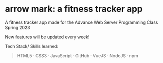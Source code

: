 #  arrow mark: a fitness tracker app

A fitness tracker app made for the Advance Web Server Programming Class Spring 2023

New features will be updated every week!

Tech Stack/ Skills learned:

> HTML5 · CSS3 · JavaScript · GitHub · VueJS · NodeJS · npm
